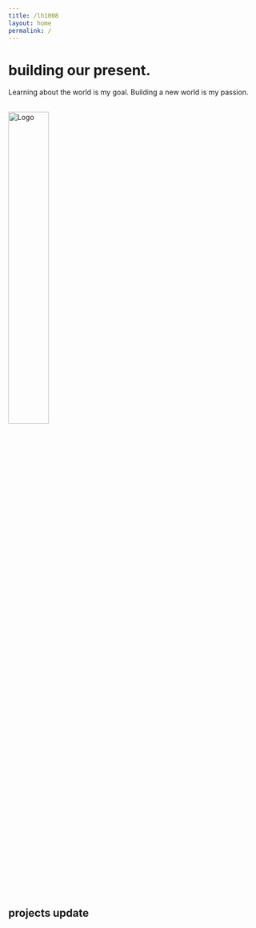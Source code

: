 ```yaml
---
title: /lh1008
layout: home
permalink: /
---
```


# building our present.

Learning about the world is my goal. Building a new world is my passion.

<br><img src="../../../assets/images/hello.png" alt="Logo" width="40%" margin-left="auto" margin-right="auto"/>

## projects update
